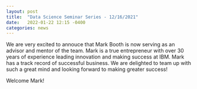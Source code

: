 ```yaml
---
layout: post
title:  "Data Science Seminar Series - 12/16/2021"
date:   2022-01-22 12:15 -0400
categories: news
---
```

<style>
.center {
  display: block;
  margin-left: auto;
  margin-right: auto;
  width: 50%;
}
img {
  border: 2px solid #555;
}
</style>
<script src="https://kit.fontawesome.com/7812f4f196.js" crossorigin="anonymous"></script>

We are very excited to annouce that Mark Booth <a href="https://www.linkedin.com/in/mark-booth-a1844b41"><i class="fab fa-linkedin"></i></a> is now serving as an advisor and mentor of the team. Mark is a true entrepreneur with over 30 years of experience leading innovation and making success at IBM.
Mark has a track record of successful business. We are delighted to team up with such a great mind and looking forward to making greater success!

Welcome Mark!
